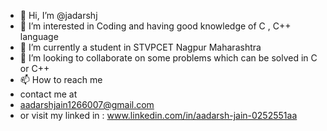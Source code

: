 - 👋 Hi, I’m @jadarshj
- 👀 I’m interested in Coding and having good knowledge of C , C++ language
- 🌱 I’m currently a student in STVPCET Nagpur Maharashtra
- 💞️ I’m looking to collaborate on some problems which can be solved in C or C++ 
- 📫 How to reach me 
- contact me at
-  aadarshjain1266007@gmail.com
-  or visit my linked in : www.linkedin.com/in/aadarsh-jain-0252551aa
